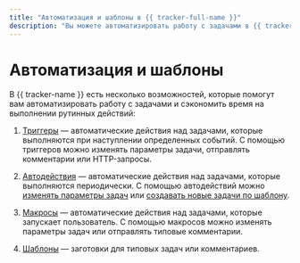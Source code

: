 ```yaml
---
title: "Автоматизация и шаблоны в {{ tracker-full-name }}"
description: "Вы можете автоматизировать работу с задачами в {{ tracker-name }} с помощью триггеров, автодействий, макросов и шаблонов." 
---
```


# Автоматизация и шаблоны

В {{ tracker-name }} есть несколько возможностей, которые помогут вам автоматизировать работу с задачами и сэкономить время на выполнении рутинных действий:

1. [Триггеры](user/trigger.md) — автоматические действия над задачами, которые выполняются при наступлении определенных событий. С помощью триггеров можно изменять параметры задачи, отправлять комментарии или HTTP-запросы.

1. [Автодействия](user/autoactions.md) — автоматические действия над задачами, которые выполняются периодически. С помощью автодействий можно [изменять параметры задач](user/create-autoaction.md) или [создавать новые задачи по шаблону](user/ticket-schedule.md).

1. [Макросы](manager/create-macroses.md) — автоматические действия над задачами, которые запускает пользователь. С помощью макросов можно изменять параметры задач или отправлять типовые комментарии.

1. [Шаблоны](user/ticket-template.md) — заготовки для типовых задач или комментариев.



